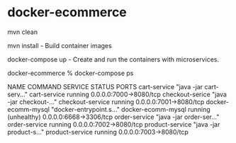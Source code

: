 # docker-ecommerce

mvn clean

mvn install - Build container images

docker-compose up - Create and run the containers with microservices.

docker-ecommerce % docker-compose ps

NAME                 COMMAND                  SERVICE              STATUS                PORTS
cart-service         "java -jar cart-serv…"   cart-service         running               0.0.0.0:7000->8080/tcp
checkout-serice      "java -jar checkout-…"   checkout-service     running               0.0.0.0:7001->8080/tcp
docker-ecomm-mysql   "docker-entrypoint.s…"   docker-ecomm-mysql   running (unhealthy)   0.0.0.0:6668->3306/tcp
order-service        "java -jar order-ser…"   order-service        running               0.0.0.0:7002->8080/tcp
product-service      "java -jar product-s…"   product-service      running               0.0.0.0:7003->8080/tcp